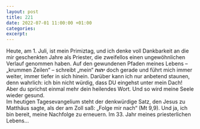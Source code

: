 ```yaml
---
layout: post
title: 221
date: 2022-07-01 11:00:00 +01:00
categories: 
excerpt: 
---
```


Heute, am 1. Juli, ist mein Primiztag, und ich denke voll Dankbarkeit an die mir geschenkten Jahre als Priester, die zweifellos einen ungewöhnlichen Verlauf genommen haben. Auf den gewundenen Pfaden meines Lebens – „krummen Zeilen“ – schreibt „mein“ **יהוה** doch gerade und führt mich immer weiter, immer tiefer in sich hinein. Darüber kann ich nur anbetend staunen, denn wahrlich: ich bin nicht würdig, dass DU eingehst unter mein Dach! Aber du sprichst einmal mehr dein heilendes Wort. Und so wird meine Seele wieder gesund.\
Im heutigen Tagesevangelium steht der denkwürdige Satz, den Jesus zu Matthäus sagte, als der am Zoll saß: „Folge mir nach“ (Mt 9,9). Und ja, ich bin bereit, meine Nachfolge zu erneuern. Im 33. Jahr meines priesterlichen Lebens…
